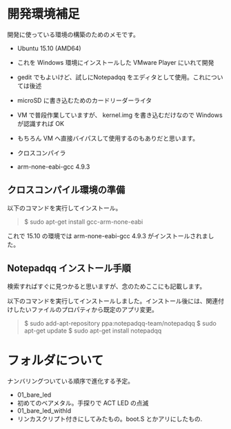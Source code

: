 # 開発環境補足
開発に使っている環境の構築のためのメモです。

* Ubuntu 15.10 (AMD64) 
 * これを Windows 環境にインストールした VMware Player にいれて開発
 * gedit でもよいけど、試しにNotepadqq をエディタとして使用。これについては後述
* microSD に書き込むためのカードリーダーライタ
 * VM で普段作業していますが、 kernel.img を書き込むだけなので Windows が認識すれば OK
 * もちろん VM へ直接バイパスして使用するのもありだと思います。
 
* クロスコンパイラ
 * arm-none-eabi-gcc  4.9.3 
 
## クロスコンパイル環境の準備

以下のコマンドを実行してインストール。

> $ sudo apt-get install gcc-arm-none-eabi

これで 15.10 の環境では arm-none-eabi-gcc 4.9.3 がインストールされました。


## Notepadqq インストール手順
検索すればすぐに見つかると思いますが、念のためここにも記載します。

以下のコマンドを実行してインストールしました。インストール後には、関連付けしたいファイルのプロパティから既定のアプリ変更。

> $ sudo add-apt-repository ppa:notepadqq-team/notepadqq
> $ sudo apt-get update
> $ sudo apt-get install notepadqq

# フォルダについて

ナンバリングついている順序で進化する予定。

* 01_bare_led
 * 初めてのベアメタル。手探りで ACT LED の点滅
* 01_bare_led_withld
 * リンカスクリプト付きにしてみたもの。boot.S とかアリにしたもの. 


